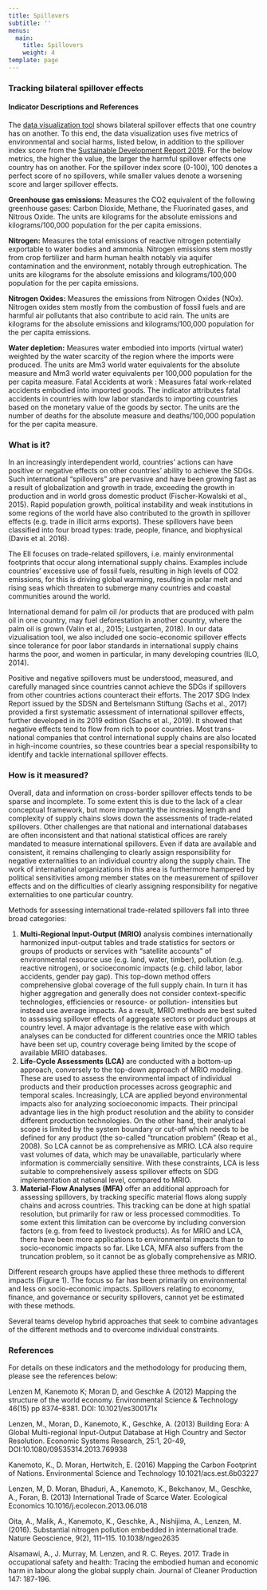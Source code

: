 ```yaml
---
title: Spillovers
subtitle: ''
menus:
  main:
    title: Spillovers
    weight: 4
template: page
---
```

### Tracking bilateral spillover effects

#### Indicator Descriptions and References

The [data visualization tool](https://spillovers.environmentalimpact.global) shows bilateral spillover effects that one country has on another. To this end, the data visualization uses five metrics of environmental and social harms, listed below, in addition to the spillover index score from the [Sustainable Development Report 2019](https://www.sustainabledevelopment.report/reports/sustainable-development-report-2019/). For the below metrics, the higher the value, the larger the harmful spillover effects one country has on another. For the spillover index score (0-100), 100 denotes a perfect score of no spillovers, while smaller values denote a worsening score and larger spillover effects.

**Greenhouse gas emissions:** Measures the CO2 equivalent of the following greenhouse gases: Carbon Dioxide, Methane, the Fluorinated gases, and Nitrous Oxide. The units are kilograms for the absolute emissions and kilograms/100,000 population for the per capita emissions.

**Nitrogen:** Measures the total emissions of reactive nitrogen potentially exportable to water bodies and ammonia. Nitrogen emissions stem mostly from crop fertilizer and harm human health notably via aquifer contamination and the environment, notably through eutrophication. The units are kilograms for the absolute emissions and kilograms/100,000 population for the per capita emissions.

**Nitrogen Oxides:** Measures the emissions from Nitrogen Oxides (NOx). Nitrogen oxides stem mostly from the combustion of fossil fuels and are harmful air pollutants that also contribute to acid rain. The units are kilograms for the absolute emissions and kilograms/100,000 population for the per capita emissions.

**Water depletion:** Measures water embodied into imports (virtual water) weighted by the water scarcity of the region where the imports were produced. The units are Mm3 world water equivalents for the absolute measure and Mm3 world water equivalents per 100,000 population for the per capita measure.
Fatal Accidents at work : Measures fatal work-related accidents embodied into imported goods. The indicator attributes fatal accidents in countries with low labor standards to importing countries based on the monetary value of the goods by sector. The units are the number of deaths for the absolute measure and deaths/100,000 population for the per capita measure.

### What is it?

In an increasingly interdependent world, countries’ actions can have positive or negative effects on other countries’ ability to achieve the SDGs. Such international “spillovers” are pervasive and have been growing fast as a result of globalization and growth in trade, exceeding the growth in production and in world gross domestic product (Fischer-Kowalski et al., 2015). Rapid population growth, political instability and weak institutions in some regions of the world have also contributed to the growth in spillover effects (e.g. trade in illicit arms exports). These spillovers have been classified into four broad types: trade, people, finance, and biophysical (Davis et al. 2016).


The EII focuses on trade-related spillovers, i.e. mainly environmental footprints that occur along international supply chains. Examples include countries’ excessive use of fossil fuels, resulting in high levels of CO2 emissions, for this is driving global warming, resulting in polar melt and rising seas which threaten to submerge many countries and coastal communities around the world.

International demand for palm oil /or products that are produced with palm oil in one country, may fuel deforestation in another country, where the palm oil is grown (Valin et al., 2015; Lustgarten, 2018). In our data vizualisation tool, we also included one socio-economic spillover effects since tolerance for poor labor standards in international supply chains harms the poor, and women in particular, in many developing countries (ILO, 2014).

Positive and negative spillovers must be understood, measured, and carefully managed since countries cannot achieve the SDGs if spillovers from other countries actions counteract their efforts. The 2017 SDG Index Report issued by the SDSN and Bertelsmann Stiftung (Sachs et al., 2017) provided a first systematic assessment of international spillover effects, further developed in its 2019 edition (Sachs et al., 2019). It showed that negative effects tend to flow from rich to poor countries. Most trans-national companies that control international supply chains are also located in high-income countries, so these countries bear a special responsibility to identify and tackle international spillover effects.

### How is it measured?

Overall, data and information on cross-border spillover effects tends to be sparse and incomplete. To some extent this is due to the lack of a clear conceptual framework, but more importantly the increasing length and complexity of supply chains slows down the assessments of trade-related spillovers. Other challenges are that national and international databases are often inconsistent and that national statistical offices are rarely mandated to measure international spillovers. Even if data are available and consistent, it remains challenging to clearly assign responsibility for negative externalities to an individual country along the supply chain. The work of international organizations in this area is furthermore hampered by political sensitivities among member states on the measurement of spillover effects and on the difficulties of clearly assigning responsibility for negative externalities to one particular country.


Methods for assessing international trade-related spillovers fall into three broad categories:

1. **Multi-Regional Input-Output (MRIO)** analysis combines internationally harmonized input-output tables and trade statistics for sectors or groups of products or services with “satellite accounts” of environmental resource use (e.g. land, water, timber), pollution (e.g. reactive nitrogen), or socioeconomic impacts (e.g. child labor, labor accidents, gender pay gap). This top-down method offers comprehensive global coverage of the full supply chain. In turn it has higher aggregation and generally does not consider context-specific technologies, efficiencies or resource- or pollution- intensities but instead use average impacts. As a result, MRIO methods are best suited to assessing spillover effects of aggregate sectors or product groups at country level. A major advantage is the relative ease with which analyses can be conducted for different countries once the MRIO tables have been set up, country coverage being limited by the scope of available MRIO databases.
2. **Life-Cycle Assessments (LCA)** are conducted with a bottom-up approach, conversely to the top-down approach of MRIO modeling. These are used to assess the environmental impact of individual products and their production processes across geographic and temporal scales. Increasingly, LCA are applied beyond environmental impacts also for analyzing socioeconomic impacts. Their principal advantage lies in the high product resolution and the ability to consider different production technologies. On the other hand, their analytical scope is limited by the system boundary or cut-off which needs to be defined for any product (the so-called “truncation problem” (Reap et al., 2008). So LCA cannot be as comprehensive as MRIO. LCA also require vast volumes of data, which may be unavailable, particularly where information is commercially sensitive. With these constraints, LCA is less suitable to comprehensively assess spillover effects on SDG implementation at national level, compared to MRIO.
3. **Material-Flow Analyses (MFA)** offer an additional approach for assessing spillovers, by tracking specific material flows along supply chains and across countries. This tracking can be done at high spatial resolution, but primarily for raw or less processed commodities. To some extent this limitation can be overcome by including conversion factors (e.g. from feed to livestock products). As for MRIO and LCA, there have been more applications to environmental impacts than to socio-economic impacts so far. Like LCA, MFA also suffers from the truncation problem, so it cannot be as globally comprehensive as MRIO.

Different research groups have applied these three methods to different impacts (Figure 1). The focus so far has been primarily on environmental and less on socio-economic impacts. Spillovers relating to economy, finance, and governance or security spillovers, cannot yet be estimated with these methods.

Several teams develop hybrid approaches that seek to combine advantages of the different methods and to overcome individual constraints.

### References

For details on these indicators and the methodology for producing them, please see the references below:

Lenzen M, Kanemoto K; Moran D, and Geschke A (2012)  Mapping the structure of the world economy. Environmental Science & Technology 46(15) pp 8374–8381. DOI: 10.1021/es300171x

Lenzen, M., Moran, D., Kanemoto, K., Geschke, A. (2013)  Building Eora: A Global Multi-regional Input-Output Database at High Country and Sector Resolution. Economic Systems Research, 25:1, 20-49, DOI:10.1080/09535314.2013.769938

Kanemoto, K., D. Moran, Hertwitch, E. (2016) Mapping the Carbon Footprint of Nations. Environmental Science and Technology 10.1021/acs.est.6b03227

Lenzen, M, D. Moran, Bhaduri, A., Kanemoto, K., Bekchanov, M., Geschke, A., Foran, B. (2013) International Trade of Scarce Water. Ecological Economics 10.1016/j.ecolecon.2013.06.018

Oita, A., Malik, A., Kanemoto, K., Geschke, A., Nishijima, A., Lenzen, M.(2016). Substantial nitrogen pollution embedded in international trade. Nature Geoscience, 9(2), 111–115. 10.1038/ngeo2635

Alsamawi, A., J. Murray, M. Lenzen, and R. C. Reyes. 2017. Trade in occupational safety and health: Tracing the embodied human and economic harm in labour along the global supply chain. Journal of Cleaner Production 147: 187-196.
